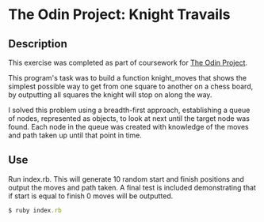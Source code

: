 # The Odin Project: Knight Travails

## Description

This exercise was completed as part of coursework for [The Odin Project](https://www.theodinproject.com/paths/full-stack-ruby-on-rails/courses/ruby-programming/lessons/knights-travails).

This program's task was to build a function knight_moves that shows the simplest possible way to get from one square to another on a chess board, by outputting all squares the knight will stop on along the way.

I solved this problem using a breadth-first approach, establishing a queue of nodes, represented as objects, to look at next until the target node was found. Each node in the queue was created with knowledge of the moves and path taken up until that point in time.

## Use

Run index.rb. This will generate 10 random start and finish positions and output the moves and path taken. A final test is included demonstrating that if start is equal to finish 0 moves will be outputted.

```rb
$ ruby index.rb
```
